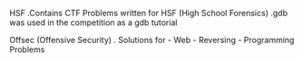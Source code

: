HSF
    .Contains CTF Problems written for HSF (High School Forensics)
    .gdb was used in the competition as a gdb tutorial

Offsec (Offensive Security)
. Solutions for 
    - Web
    - Reversing
    - Programming Problems
